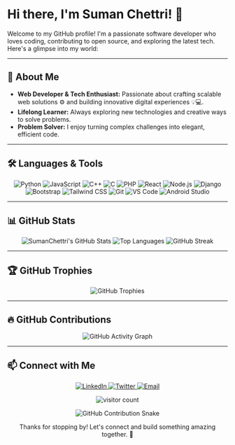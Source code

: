 # Hi there, I'm Suman Chettri! 👋

Welcome to my GitHub profile! I'm a passionate software developer who loves coding, contributing to open source, and exploring the latest tech. Here's a glimpse into my world:

---

## 🚀 About Me

- **Web Developer & Tech Enthusiast:** Passionate about crafting scalable web solutions ⚙️ and building innovative digital experiences 💡💻.
- **Lifelong Learner:** Always exploring new technologies and creative ways to solve problems.
- **Problem Solver:** I enjoy turning complex challenges into elegant, efficient code.

---

## 🛠️ Languages & Tools

<p align="center">
  <img src="https://img.shields.io/badge/Python-3670A0?style=for-the-badge&logo=python&logoColor=ffdd54" alt="Python" />
  <img src="https://img.shields.io/badge/JavaScript-F7DF1E?style=for-the-badge&logo=javascript&logoColor=black" alt="JavaScript" />
  <img src="https://img.shields.io/badge/C++-00599C?style=for-the-badge&logo=cplusplus&logoColor=white" alt="C++" />
  <img src="https://img.shields.io/badge/C-00599C?style=for-the-badge&logo=c&logoColor=white" alt="C" />
  <img src="https://img.shields.io/badge/PHP-777BB4?style=for-the-badge&logo=php&logoColor=white" alt="PHP" />
  <img src="https://img.shields.io/badge/React-61DAFB?style=for-the-badge&logo=react&logoColor=black" alt="React" />
  <img src="https://img.shields.io/badge/Node.js-339933?style=for-the-badge&logo=nodedotjs&logoColor=white" alt="Node.js" />
  <img src="https://img.shields.io/badge/Django-092E20?style=for-the-badge&logo=django&logoColor=white" alt="Django" />
  <img src="https://img.shields.io/badge/Bootstrap-563D7C?style=for-the-badge&logo=bootstrap&logoColor=white" alt="Bootstrap" />
  <img src="https://img.shields.io/badge/Tailwind_CSS-38B2AC?style=for-the-badge&logo=tailwind-css&logoColor=white" alt="Tailwind CSS" />
  <img src="https://img.shields.io/badge/Git-F05032?style=for-the-badge&logo=git&logoColor=white" alt="Git" />
  <img src="https://img.shields.io/badge/Visual_Studio_Code-0078D4?style=for-the-badge&logo=visualstudiocode&logoColor=white" alt="VS Code" />
  <img src="https://img.shields.io/badge/Android_Studio-3DDC84?style=for-the-badge&logo=androidstudio&logoColor=white" alt="Android Studio" />
</p>

---

## 📊 GitHub Stats

<p align="center">
  <img src="https://github-readme-stats.vercel.app/api?username=SumanChettri&show_icons=true&theme=radical" alt="SumanChettri's GitHub Stats" />
  <img src="https://github-readme-stats.vercel.app/api/top-langs/?username=SumanChettri&layout=compact&theme=radical" alt="Top Languages" />
  <img src="https://github-readme-streak-stats.herokuapp.com/?user=SumanChettri&theme=radical" alt="GitHub Streak" />
</p>

---

## 🏆 GitHub Trophies

<p align="center">
  <img src="https://github-profile-trophy.vercel.app/?username=SumanChettri&theme=algolia&no-frame=true&column=7" alt="GitHub Trophies" />
</p>

---

## 🔥 GitHub Contributions

<p align="center">
  <img src="https://activity-graph.herokuapp.com/graph?username=SumanChettri&theme=rogue" alt="GitHub Activity Graph" />
</p>

---

## 📫 Connect with Me

<p align="center">
  <a href="https://www.linkedin.com/in/sumanchettri">
    <img src="https://img.shields.io/badge/LinkedIn-0A66C2?style=for-the-badge&logo=linkedin&logoColor=white" alt="LinkedIn" />
  </a>
  <a href="https://twitter.com/SumanChettri">
    <img src="https://img.shields.io/badge/Twitter-1DA1F2?style=for-the-badge&logo=twitter&logoColor=white" alt="Twitter" />
  </a>
  <a href="mailto:sumanchettri@example.com">
    <img src="https://img.shields.io/badge/Email-D14836?style=for-the-badge&logo=gmail&logoColor=white" alt="Email" />
  </a>
</p>

<!-- Visitor Count -->
<p align="center">
  <img src="https://komarev.com/ghpvc/?username=SumanChettri&color=blue" alt="visitor count" />
</p>

<p align="center">
  <img src="https://github.com/SumanChettri/SumanChettri/raw/output/github-contribution-grid-snake.svg" alt="GitHub Contribution Snake" />
</p>

<p align="center">
  Thanks for stopping by! Let's connect and build something amazing together. 🚀
</p>
